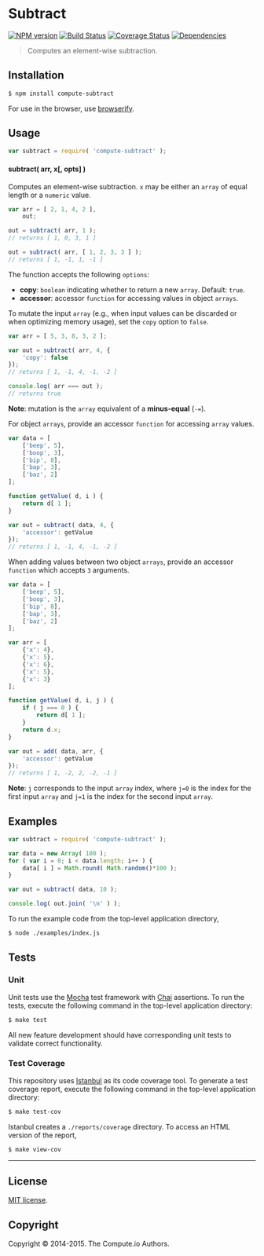 Subtract
===
[![NPM version][npm-image]][npm-url] [![Build Status][travis-image]][travis-url] [![Coverage Status][coveralls-image]][coveralls-url] [![Dependencies][dependencies-image]][dependencies-url]

> Computes an element-wise subtraction.


## Installation

``` bash
$ npm install compute-subtract
```

For use in the browser, use [browserify](https://github.com/substack/node-browserify).


## Usage

``` javascript
var subtract = require( 'compute-subtract' );
```

#### subtract( arr, x[, opts] )

Computes an element-wise subtraction. `x` may be either an `array` of equal length or a `numeric` value.

``` javascript
var arr = [ 2, 1, 4, 2 ],
	out;

out = subtract( arr, 1 );
// returns [ 1, 0, 3, 1 ]

out = subtract( arr, [ 1, 2, 3, 3 ] );
// returns [ 1, -1, 1, -1 ]
```

The function accepts the following `options`:

*  __copy__: `boolean` indicating whether to return a new `array`. Default: `true`.
*  __accessor__: accessor `function` for accessing values in object `arrays`.

To mutate the input `array` (e.g., when input values can be discarded or when optimizing memory usage), set the `copy` option to `false`.

``` javascript
var arr = [ 5, 3, 8, 3, 2 ];

var out = subtract( arr, 4, {
	'copy': false
});
// returns [ 1, -1, 4, -1, -2 ]

console.log( arr === out );
// returns true
```

__Note__: mutation is the `array` equivalent of a __minus-equal__ (`-=`).

For object `arrays`, provide an accessor `function` for accessing `array` values.

``` javascript
var data = [
	['beep', 5],
	['boop', 3],
	['bip', 8],
	['bap', 3],
	['baz', 2]
];

function getValue( d, i ) {
	return d[ 1 ];
}

var out = subtract( data, 4, {
	'accessor': getValue
});
// returns [ 1, -1, 4, -1, -2 ]
```

When adding values between two object `arrays`, provide an accessor `function` which accepts `3` arguments.

``` javascript
var data = [
	['beep', 5],
	['boop', 3],
	['bip', 8],
	['bap', 3],
	['baz', 2]
];

var arr = [
	{'x': 4},
	{'x': 5},
	{'x': 6},
	{'x': 5},
	{'x': 3}
];

function getValue( d, i, j ) {
	if ( j === 0 ) {
		return d[ 1 ];
	}
	return d.x;
}

var out = add( data, arr, {
	'accessor': getValue
});
// returns [ 1, -2, 2, -2, -1 ]
```

__Note__: `j` corresponds to the input `array` index, where `j=0` is the index for the first input `array` and `j=1` is the index for the second input `array`.




## Examples

``` javascript
var subtract = require( 'compute-subtract' );

var data = new Array( 100 );
for ( var i = 0; i < data.length; i++ ) {
	data[ i ] = Math.round( Math.random()*100 );
}

var out = subtract( data, 10 );

console.log( out.join( '\n' ) );
```

To run the example code from the top-level application directory,

``` bash
$ node ./examples/index.js
```


## Tests

### Unit

Unit tests use the [Mocha](http://mochajs.org) test framework with [Chai](http://chaijs.com) assertions. To run the tests, execute the following command in the top-level application directory:

``` bash
$ make test
```

All new feature development should have corresponding unit tests to validate correct functionality.


### Test Coverage

This repository uses [Istanbul](https://github.com/gotwarlost/istanbul) as its code coverage tool. To generate a test coverage report, execute the following command in the top-level application directory:

``` bash
$ make test-cov
```

Istanbul creates a `./reports/coverage` directory. To access an HTML version of the report,

``` bash
$ make view-cov
```


---
## License

[MIT license](http://opensource.org/licenses/MIT). 


## Copyright

Copyright &copy; 2014-2015. The Compute.io Authors.


[npm-image]: http://img.shields.io/npm/v/compute-subtract.svg
[npm-url]: https://npmjs.org/package/compute-subtract

[travis-image]: http://img.shields.io/travis/compute-io/subtract/master.svg
[travis-url]: https://travis-ci.org/compute-io/subtract

[coveralls-image]: https://img.shields.io/coveralls/compute-io/subtract/master.svg
[coveralls-url]: https://coveralls.io/r/compute-io/subtract?branch=master

[dependencies-image]: http://img.shields.io/david/compute-io/subtract.svg
[dependencies-url]: https://david-dm.org/compute-io/subtract

[dev-dependencies-image]: http://img.shields.io/david/dev/compute-io/subtract.svg
[dev-dependencies-url]: https://david-dm.org/dev/compute-io/subtract

[github-issues-image]: http://img.shields.io/github/issues/compute-io/subtract.svg
[github-issues-url]: https://github.com/compute-io/subtract/issues
